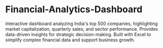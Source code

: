 # Financial-Analytics-Dashboard
Interactive dashboard analyzing India's top 500 companies, highlighting market capitalization, quarterly sales, and sector performance. Provides data-driven insights for strategic decision-making. Built with Excel to simplify complex financial data and support business growth.
